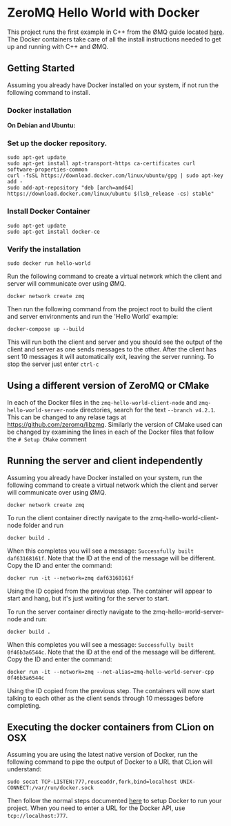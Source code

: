 # ZeroMQ Hello World with Docker

This project runs the first example in C++ from the ØMQ guide located [here](http://zguide.zeromq.org/page:all). The Docker containers take care of all the install instructions needed to get up and running with C++ and ØMQ.

## Getting Started

Assuming you already have Docker installed on your system, if not run the following command to install.

### Docker installation

**On Debian and Ubuntu:**

### Set up the docker repository.

```
sudo apt-get update
sudo apt-get install apt-transport-https ca-certificates curl software-properties-common
curl -fsSL https://download.docker.com/linux/ubuntu/gpg | sudo apt-key add -
sudo add-apt-repository "deb [arch=amd64] https://download.docker.com/linux/ubuntu $(lsb_release -cs) stable"
```

### Install Docker Container

```
sudo apt-get update
sudo apt-get install docker-ce
```

### Verify the installation

```
sudo docker run hello-world
```

Run the following command to create a virtual network which the client and server will communicate over using ØMQ.

```
docker network create zmq
```

Then run the following command from the project root to build the client and server environments and run the 'Hello World' example:

```
docker-compose up --build
```

This will run both the client and server and you should see the output of the client and server as one sends messages to the other. After the client has sent 10 messages it will automatically exit, leaving the server running. To stop the server just enter `ctrl-c`

## Using a different version of ZeroMQ or CMake

In each of the Docker files in the `zmq-hello-world-client-node` and `zmq-hello-world-server-node` directories, search for the text `--branch v4.2.1`. This can be changed to any relase tags at https://github.com/zeromq/libzmq. Similarly the version of CMake used can be changed by examining the lines in each of the Docker files that follow the `# Setup CMake` comment

## Running the server and client independently

Assuming you already have Docker installed on your system, run the following command to create a virtual network which the client and server will communicate over using ØMQ.

```
docker network create zmq
```

To run the client container directly navigate to the zmq-hello-world-client-node folder and run

```
docker build .
```

 When this completes you will see a message: `Successfully built daf63168161f`. Note that the ID at the end of the message will be different. Copy the ID and enter the command: 

 ```
 docker run -it --network=zmq daf63168161f
 ``` 

Using the ID copied from the previous step. The container will appear to start and hang, but it's just waiting for the server to start.

To run the server container directly navigate to the zmq-hello-world-server-node and run:

```
docker build .
```

When this completes you will see a message: `Successfully built 0f46b3a6544c`. Note that the ID at the end of the message will be different. Copy the ID and enter the command: 

```
docker run -it --network=zmq --net-alias=zmq-hello-world-server-cpp 0f46b3a6544c
```

Using the ID copied from the previous step. The containers will now start talking to each other as the client sends through 10 messages before completing.

## Executing the docker containers from CLion on OSX

Assuming you are using the latest native version of Docker, run the following command to pipe the output of Docker to a URL that CLion will understand:

`sudo socat TCP-LISTEN:777,reuseaddr,fork,bind=localhost UNIX-CONNECT:/var/run/docker.sock`

Then follow the normal steps documented [here](https://www.jetbrains.com/help/clion/2016.3/docker-integration.html) to setup Docker to run your project. When you need to enter a URL for the Docker API, use `tcp://localhost:777`.
